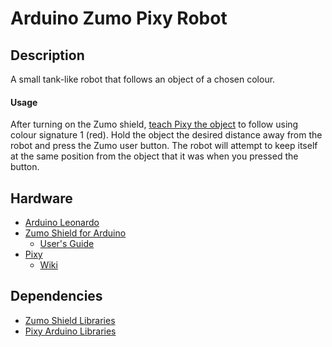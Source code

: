 # Arduino Zumo Pixy Robot

## Description

A small tank-like robot that follows an object of a chosen colour.

#### Usage

After turning on the Zumo shield, [teach Pixy the object](http://www.cmucam.org/projects/cmucam5/wiki/Teach_Pixy_an_Object_2) to follow using colour signature 1 (red). Hold the object the desired distance away from the robot and press the Zumo user button. The robot will attempt to keep itself at the same position from the object that it was when you pressed the button.

## Hardware

- [Arduino Leonardo](http://www.arduino.cc/en/Main/arduinoBoardLeonardo)
- [Zumo Shield for Arduino](https://www.pololu.com/product/2508)
  - [User's Guide](https://www.pololu.com/docs/0j57)
- [Pixy](http://charmedlabs.com/default/pixy-cmucam5/)
  - [Wiki](http://www.cmucam.org/projects/cmucam5/wiki)

## Dependencies

- [Zumo Shield Libraries](https://github.com/pololu/zumo-shield)
- [Pixy Arduino Libraries](http://www.cmucam.org/projects/cmucam5/wiki/Latest_release)